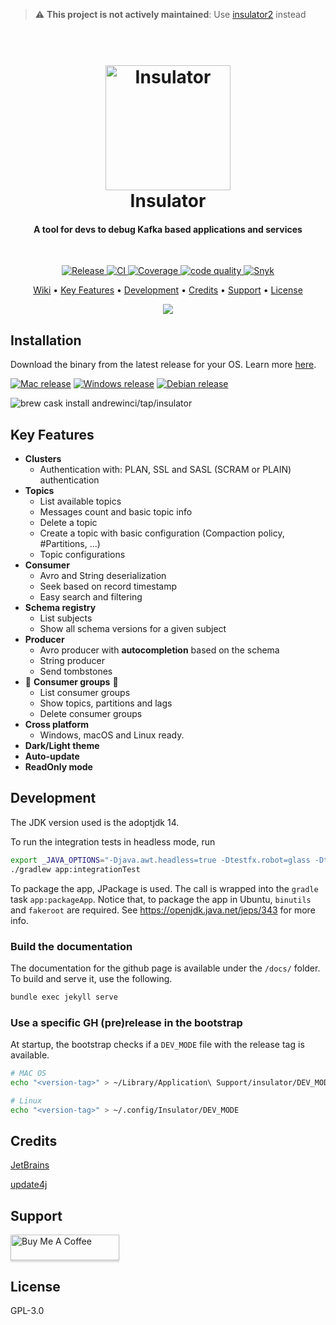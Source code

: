 > :warning: **This project is not actively maintained**: Use [insulator2](https://github.com/andrewinci/insulator2) instead
<h1 align="center">
  <br>
  <img src="assets/icon.png" alt="Insulator" width="200">
  <br>
  Insulator
  <br>
</h1>

<h4 align="center">A tool for devs to debug Kafka based applications and services</h4>
<br/>
<p align="center">

<a href="https://github.com/andrewinci/Insulator/releases">
    <img src="https://github.com/andrewinci/Insulator/workflows/Release/badge.svg"
         alt="Release"/>
  </a>

<a href="https://github.com/andrewinci/Insulator/actions?query=workflow%3ACI">
    <img src="https://github.com/andrewinci/Insulator/workflows/CI/badge.svg"
         alt="CI"/>
  </a>

<a href="https://codeclimate.com/github/andrewinci/Insulator/test_coverage">
    <img src="https://api.codeclimate.com/v1/badges/b9b6bbebd21238c333ba/test_coverage" 
        alt="Coverage"/>
    </a>

<a href="https://codeclimate.com/github/andrewinci/Insulator/maintainability">
    <img src="https://api.codeclimate.com/v1/badges/b9b6bbebd21238c333ba/maintainability" 
        alt="code quality"/>
    </a>

<a href="https://snyk.io/test/github/andrewinci/Insulator">
    <img src="https://snyk.io/test/github/andrewinci/Insulator/badge.svg"
         alt="Snyk"/>
  </a>
  

</p>

<p align="center">
  <a href="https://andrewinci.github.io/Insulator/wiki/">Wiki</a> •
  <a href="#key-features">Key Features</a> •
  <a href="#development">Development</a> •
  <a href="#credits">Credits</a> •
  <a href="#support">Support</a> •
  <a href="#license">License</a>
</p>

<p align="center">
        <img src="assets/insulator_dark_mode.gif">
</p>

## Installation

Download the binary from the latest release for your OS. Learn more [here](https://andrewinci.github.io/Insulator/wiki/Installation/).

[![Mac release](https://badgen.net/badge/icon/Mac%20Os?label=Download%20Latest%20Release&color=orange)](https://github.com/andrewinci/Insulator/releases/latest/download/insulator-mac.zip)
[![Windows release](https://badgen.net/badge/icon/Windows?label=Download%20Latest%20Release&color=orange)](https://github.com/andrewinci/Insulator/releases/latest/download/insulator-win.zip)
[![Debian release](https://badgen.net/badge/icon/Debian?label=Download%20Latest%20Release&color=orange)](https://github.com/andrewinci/Insulator/releases/latest/download/insulator-debian.zip)

![brew cask install andrewinci/tap/insulator](https://badgen.net/badge/icon/brew%20cask%20install%20andrewinci%2Ftap%2Finsulator?label=🍻%20Brew&color=orange)

## Key Features

* **Clusters**
  * Authentication with: PLAN, SSL and SASL (SCRAM or PLAIN) authentication
* **Topics**
  * List available topics
  * Messages count and basic topic info
  * Delete a topic
  * Create a topic with basic configuration (Compaction policy, \#Partitions, ...)
  * Topic configurations
* **Consumer**
  * Avro and String deserialization
  * Seek based on record timestamp
  * Easy search and filtering
* **Schema registry**
  * List subjects
  * Show all schema versions for a given subject
* **Producer**
  * Avro producer with **autocompletion** based on the schema
  * String producer
  * Send tombstones
* 🚧  **Consumer groups** 🚧
  * List consumer groups
  * Show topics, partitions and lags
  * Delete consumer groups
* **Cross platform**
  * Windows, macOS and Linux ready.
* **Dark/Light theme**
* **Auto-update**
* **ReadOnly mode**

## Development

The JDK version used is the adoptjdk 14.

To run the integration tests in headless mode, run

```bash
export _JAVA_OPTIONS="-Djava.awt.headless=true -Dtestfx.robot=glass -Dtestfx.headless=true -Dprism.order=sw -Dprism.text=t2k  -Dtestfx.setup.timeout=2500 -Dheadless.geometry=1920x1080-64"
./gradlew app:integrationTest
```

To package the app, JPackage is used. The call is wrapped into the `gradle` task `app:packageApp`.
Notice that, to package the app in Ubuntu, `binutils` and `fakeroot` are required.
See https://openjdk.java.net/jeps/343 for more info.

### Build the documentation

The documentation for the github page is available under the `/docs/` folder.
To build and serve it, use the following.

```bash
bundle exec jekyll serve
```

### Use a specific GH (pre)release in the bootstrap
At startup, the bootstrap checks if a `DEV_MODE` file with the release tag is available.
```bash
# MAC OS
echo "<version-tag>" > ~/Library/Application\ Support/insulator/DEV_MODE

# Linux
echo "<version-tag>" > ~/.config/Insulator/DEV_MODE
```

## Credits

[JetBrains](https://www.jetbrains.com/?from=Insulator)

[update4j](https://github.com/update4j/update4j)

## Support

<a href="https://www.buymeacoffee.com/andreavinci" target="_blank"><img src="https://www.buymeacoffee.com/assets/img/custom_images/orange_img.png" alt="Buy Me A Coffee" style="height: 41px !important;width: 174px !important;box-shadow: 0px 3px 2px 0px rgba(190, 190, 190, 0.5) !important;-webkit-box-shadow: 0px 3px 2px 0px rgba(190, 190, 190, 0.5) !important;" ></a>

## License

GPL-3.0
